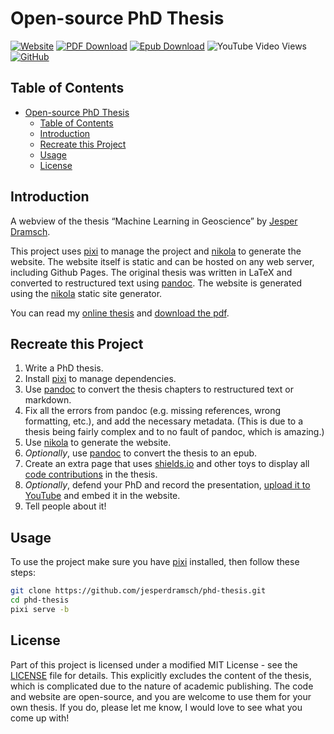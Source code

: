 # Open-source PhD Thesis

[![Website](https://img.shields.io/badge/Thesis-Visit-blue)](https://phd.dramsch.net/phd)
[![PDF Download](https://img.shields.io/badge/PDF-Download-important)](/files/Dramsch-thesis.pdf)
[![Epub Download](https://img.shields.io/badge/Epub-Download-green)](/files/dramsch-phd-thesis.epub)
![YouTube Video Views](https://img.shields.io/youtube/views/aNXyx215brU?style=flat-square&label=Defense%20views&link=https%3A%2F%2Fyoutu.be%2FaNXyx215brU)
[![GitHub](https://img.shields.io/github/license/jesperdramsch/phd-thesis)](https://github.com/jesperdramsch/phd-thesis/blob/thesis/LICENSE)

## Table of Contents

- [Open-source PhD Thesis](#open-source-phd-thesis)
  - [Table of Contents](#table-of-contents)
  - [Introduction](#introduction)
  - [Recreate this Project](#recreate-this-project)
  - [Usage](#usage)
  - [License](#license)

## Introduction

A webview of the thesis “Machine Learning in Geoscience” by [Jesper Dramsch](https://dramsch.net).

This project uses [pixi](https://pixi.sh) to manage the project and [nikola](https://getnikola.com) to generate the website. The website itself is static and can be hosted on any web server, including Github Pages. The original thesis was written in LaTeX and converted to restructured text using [pandoc](https://pandoc.org). The website is generated using the [nikola](https://getnikola.com) static site generator.

You can read my [online thesis](https://phd.dramsch.net/phd) and [download the pdf](/files/Dramsch-thesis.pdf).

## Recreate this Project

1. Write a PhD thesis.
2. Install [pixi](https://pixi.sh) to manage dependencies.
3. Use [pandoc](https://pandoc.org) to convert the thesis chapters to restructured text or markdown.
4. Fix all the errors from pandoc (e.g. missing references, wrong formatting, etc.), and add the necessary metadata. (This is due to a thesis being fairly complex and to no fault of pandoc, which is amazing.)
5. Use [nikola](https://getnikola.com) to generate the website.
6. _Optionally_, use [pandoc](https://pandoc.org) to convert the thesis to an epub.
7. Create an extra page that uses [shields.io](https://shields.io) and other toys to display all [code contributions](/pages/code.rst) in the thesis.
8. _Optionally_, defend your PhD and record the presentation, [upload it to YouTube](https://youtu.be/aNXyx215brU) and embed it in the website.
9. Tell people about it!

## Usage

To use the project make sure you have [pixi](https://pixi.sh) installed, then follow these steps:

```bash
git clone https://github.com/jesperdramsch/phd-thesis.git
cd phd-thesis
pixi serve -b
```

## License

Part of this project is licensed under a modified MIT License - see the [LICENSE](/LICENSE) file for details. This explicitly excludes the content of the thesis, which is complicated due to the nature of academic publishing. The code and website are open-source, and you are welcome to use them for your own thesis. If you do, please let me know, I would love to see what you come up with!
